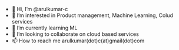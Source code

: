 - 👋 Hi, I’m @arulkumar-c
- 👀 I’m interested in Product management, Machine Learning, Colud services
- 🌱 I’m currently learning ML
- 💞️ I’m looking to collaborate on cloud based services
- 📫 How to reach me arulkumar(dot)c(at)gmail(dot)com

<!---
arulkumar-c/arulkumar-c is a ✨ special ✨ repository because its `README.md` (this file) appears on your GitHub profile.
You can click the Preview link to take a look at your changes.
--->
